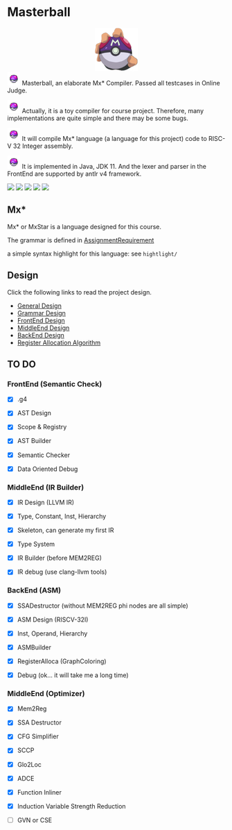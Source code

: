 # Masterball

<div align="center">
	<img src="asset/big_logo.png" height="100" width="100" />
</div>
<img src="asset/masterball.png" style="zoom:100%;" /> Masterball, an elaborate Mx* Compiler. Passed all testcases in Online Judge.

<img src="asset/masterball.png" style="zoom:100%;" /> Actually, it is a toy compiler for course project. Therefore, many implementations are quite simple and there may be some bugs.

<img src="asset/masterball.png" style="zoom:100%;" />  It will compile Mx* language (a language for this project) code to RISC-V 32 Integer assembly.

<img src="asset/masterball.png" style="zoom:100%;" />  It is implemented in Java, JDK 11. And the lexer and parser in the FrontEnd are supported by antlr v4 framework.



![](https://img.shields.io/badge/implementation-Java-red)  ![](https://img.shields.io/badge/semantic-passed-success)   ![](https://img.shields.io/badge/LLVM_IR-passed-success)   ![](https://img.shields.io/badge/CodeGen-passed-success)  ![](https://img.shields.io/badge/Optim-20/20-success)



## Mx*

Mx* or MxStar is a language designed for this course.

The grammar is defined in [AssignmentRequirement](doc/README.md)

a simple syntax highlight for this language: see `hightlight/`



## Design

Click the following links to read the project design.

- [General Design](doc/GeneralDesign.md)
- [Grammar Design](src/masterball/grammar/MxStar.g4)
- [FrontEnd Design](doc/FrontEndDesign.md)
- [MiddleEnd Design](doc/IRDesign.md)
- [BackEnd Design](doc/BackEndDesign.md)
- [Register Allocation Algorithm](doc/RegisterAllocation.md)



## TO DO



### FrontEnd (Semantic Check)

- [x] .g4
- [x] AST Design
- [x] Scope & Registry
- [x] AST Builder
- [x] Semantic Checker
- [x] Data Oriented Debug



### MiddleEnd (IR Builder)

- [x] IR Design (LLVM IR)
- [x] Type, Constant, Inst, Hierarchy
- [x] Skeleton, can generate my first IR
- [x] Type System
- [x] IR Builder (before MEM2REG)
- [x] IR debug (use clang-llvm tools)



### BackEnd (ASM)

- [x] SSADestructor (without MEM2REG phi nodes are all simple)
- [x] ASM Design (RISCV-32I)
- [x] Inst, Operand, Hierarchy
- [x] ASMBuilder
- [x] RegisterAlloca (GraphColoring) 
- [x] Debug (ok... it will take me a long time)



### MiddleEnd (Optimizer)

- [x] Mem2Reg
- [x] SSA Destructor
- [x] CFG Simplifier
- [x] SCCP
- [x] Glo2Loc
- [x] ADCE
- [x] Function Inliner
- [x] Induction Variable Strength Reduction
- [ ] GVN or CSE




